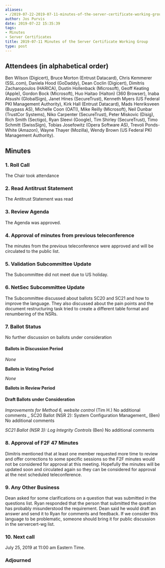 ```yaml
---
aliases:
- /2019-07-22-2019-07-11-minutes-of-the-server-certificate-working-group/
author: Jos Purvis
date: 2019-07-22 15:35:39
tags:
- Minutes
- Server Certificates
title: 2019-07-11 Minutes of the Server Certificate Working Group
type: post
---
```


## Attendees (in alphabetical order) 

Ben Wilson (Digicert), Bruce Morton (Entrust Datacard), Chris Kemmerer (SSL.com), Daniela Hood (GoDaddy), Dean Coclin (Digicert), Dimitris Zacharopoulos (HARICA), Dustin Hollenback (Microsoft), Geoff Keating (Apple), Gordon Bock (Microsoft), Huo Haitao (Halton) (360 Browser), Inaba Atsushi (GlobalSign), Janet Hines (SecureTrust), Kenneth Myers (US Federal PKI Management Authority), Kirk Hall (Entrust Datacard), Mads Henriksveen (Buypass AS), Michelle Coon (OATI), Mike Reilly (Microsoft), Neil Dunbar (TrustCor Systems), Niko Carpenter (SecureTrust), Peter Miskovic (Disig), Rich Smith (Sectigo), Ryan Sleevi (Google), Tim Shirley (SecureTrust), Timo Schmitt (SwissSign), Tobias Josefowitz (Opera Software AS), Trevoli Ponds-White (Amazon), Wayne Thayer (Mozilla), Wendy Brown (US Federal PKI Management Authority).

## Minutes

### 1. Roll Call

The Chair took attendance

### 2. Read Antitrust Statement

The Antitrust Statement was read

### 3. Review Agenda

The Agenda was approved.

### 4. Approval of minutes from previous teleconference 

The minutes from the previous teleconference were approved and will be circulated to the public list.

### 5. Validation Subcommittee Update

The Subcommittee did not meet due to US holiday.

### 6. NetSec Subcommittee Update 

The Subcommittee discussed about ballots SC20 and SC21 and how to improve the language. They also discussed about the pain points and the document restructuring task tried to create a different table format and renumbering of the NSRs.

### 7. Ballot Status 

No further discussion on ballots under consideration

#### Ballots in Discussion Period

_None_

**Ballots in Voting Period**

_None_

**Ballots in Review Period**

#### Draft Ballots under Consideration

_Improvements for Method 6, website control_ (Tim H.)
No additional comments
\_
SC20 Ballot (NSR 2): System Configuration Management\_ (Ben)
No additional comments

_SC21 Ballot (NSR 3): Log Integrity Controls_ (Ben)
No additional comments

### 8. Approval of F2F 47 Minutes 

Dimitris mentioned that at least one member requested more time to review and offer corrections to some specific sessions so the F2F minutes would not be considered for approval at this meeting. Hopefully the minutes will be updated soon and circulated again so they can be considered for approval at the next scheduled teleconference.

### 9. Any Other Business 

Dean asked for some clarifications on a question that was submitted in the questions list. Ryan responded that the person that submitted the question has probably misunderstood the requirement. Dean said he would draft an answer and send it to Ryan for comments and feedback. If we consider this language to be problematic, someone should bring it for public discussion in the servercert-wg list.

### 10. Next call 

July 25, 2019 at 11:00 am Eastern Time.

### Adjourned
